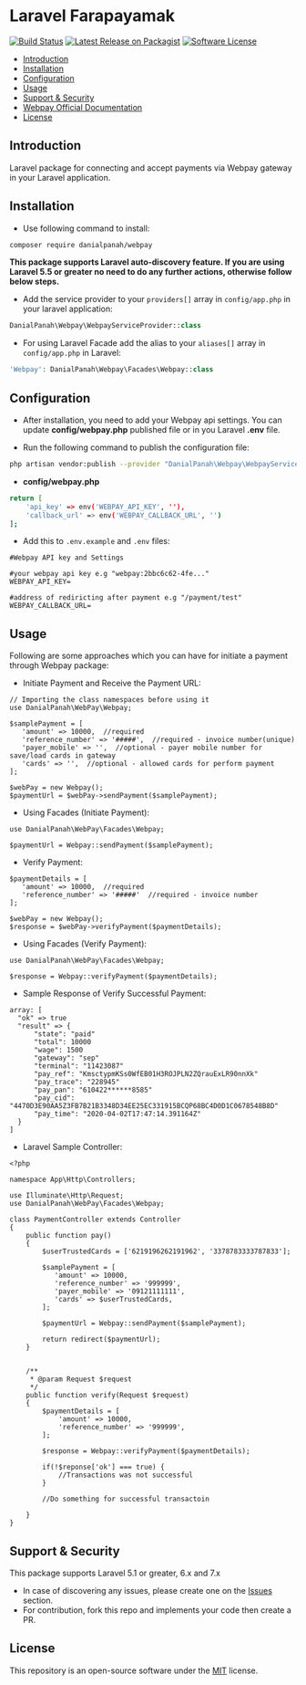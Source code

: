 # Laravel Farapayamak

[![Build Status](https://travis-ci.org/danialrp/laravel-webpay.svg?branch=master)](https://travis-ci.org/github/danialrp/laravel-webpay)
[![Latest Release on Packagist](https://img.shields.io/packagist/v/danialpanah/webpay.svg?style=flat-square)](https://packagist.org/packages/danialpanah/webpay)
[![Software License](https://img.shields.io/badge/license-MIT-brightgreen.svg?style=flat-square)](LICENSE)

- [Introduction](#introduction)
- [Installation](#installation)
- [Configuration](#configuration)
- [Usage](#usage)
- [Support & Security](#support-security)
- [Webpay Official Documentation](https://farapayamak.ir/content/webservice)
- [License](#license)

<a name="introduction"></a>
## Introduction

Laravel package for connecting and accept payments via Webpay gateway in your Laravel application.

<a name="installation"></a>
## Installation

* Use following command to install:
```bash
composer require danialpanah/webpay
```
**This package supports Laravel auto-discovery feature. If you are using Laravel 5.5 or greater no need to do any further actions, otherwise follow below steps.**

* Add the service provider to your `providers[]` array in `config/app.php` in your laravel application: 
```php
DanialPanah\Webpay\WebpayServiceProvider::class
```

* For using Laravel Facade add the alias to your `aliases[]` array in `config/app.php` in Laravel: 
```php
'Webpay': DanialPanah\Webpay\Facades\Webpay::class
```

<a name="configuration"></a>
## Configuration

* After installation, you need to add your Webpay api settings. You can update **config/webpay.php** published file or in you Laravel **.env** file.

* Run the following command to publish the configuration file:
```bash
php artisan vendor:publish --provider "DanialPanah\Webpay\WebpayServiceProvider"
```

* **config/webpay.php**
```bash
return [
    'api_key' => env('WEBPAY_API_KEY', ''),
    'callback_url' => env('WEBPAY_CALLBACK_URL', '')
];
```

* Add this to `.env.example` and `.env` files:
```
#Webpay API key and Settings

#your webpay api key e.g "webpay:2bbc6c62-4fe..."
WEBPAY_API_KEY=

#address of rediricting after payment e.g "/payment/test"
WEBPAY_CALLBACK_URL=
```

<a name="usage"></a>
## Usage

Following are some approaches which you can have for initiate a payment through Webpay package:

* Initiate Payment and Receive the Payment URL:
```
// Importing the class namespaces before using it
use DanialPanah\WebPay\Webpay;

$samplePayment = [
   'amount' => 10000,  //required
   'reference_number' => '#####',  //required - invoice number(unique)
   'payer_mobile' => '',  //optional - payer mobile number for save/load cards in gateway
   'cards' => '',  //optional - allowed cards for perform payment
];

$webPay = new Webpay();
$paymentUrl = $webPay->sendPayment($samplePayment);
```

* Using Facades (Initiate Payment):
```
use DanialPanah\WebPay\Facades\Webpay;

$paymentUrl = Webpay::sendPayment($samplePayment);
```

* Verify Payment:
```
$paymentDetails = [
   'amount' => 10000,  //required
   'reference_number' => '#####'  //required - invoice number
];

$webPay = new Webpay();
$response = $webPay->verifyPayment($paymentDetails);
```

* Using Facades (Verify Payment):
```
use DanialPanah\WebPay\Facades\Webpay;

$response = Webpay::verifyPayment($paymentDetails);
```

* Sample Response of Verify Successful Payment:
```
array: [
  "ok" => true
  "result" => {
      "state": "paid"
      "total": 10000
      "wage": 1500
      "gateway": "sep"
      "terminal": "11423087"
      "pay_ref": "KmsctypmKSs0WfEB01H3ROJPLN2ZQrauExLR90nnXk"
      "pay_trace": "228945"
      "pay_pan": "610422******8585"
      "pay_cid": "4470D3E90AA5Z3FB7B21B3348D34EE25EC331915BCQP68BC4D0D1C0678548B8D"
      "pay_time": "2020-04-02T17:47:14.391164Z"
  }
]
``` 

* Laravel Sample Controller:
```
<?php

namespace App\Http\Controllers;

use Illuminate\Http\Request;
use DanialPanah\WebPay\Facades\Webpay;

class PaymentController extends Controller
{
    public function pay()
    {
        $userTrustedCards = ['6219196262191962', '3378783333787833'];

        $samplePayment = [
           'amount' => 10000,
           'reference_number' => '999999',
           'payer_mobile' => '09121111111',
           'cards' => $userTrustedCards,
        ];

        $paymentUrl = Webpay::sendPayment($samplePayment);

        return redirect($paymentUrl);
    }


    /**
     * @param Request $request
     */
    public function verify(Request $request)
    {
        $paymentDetails = [
            'amount' => 10000,
            'reference_number' => '999999',
        ];

        $response = Webpay::verifyPayment($paymentDetails);

        if(!$reponse['ok'] === true) {
            //Transactions was not successful
        }

        //Do something for successful transactoin

    }
}

```

<a name="support-security"></a>
## Support & Security

This package supports Laravel 5.1 or greater, 6.x and 7.x
* In case of discovering any issues, please create one on the [Issues](https://github.com/danialrp/laravel-webpay/issues) section.
* For contribution, fork this repo and implements your code then create a PR.

<a name="license"></a>
## License

This repository is an open-source software under the [MIT](https://choosealicense.com/licenses/mit/) license.


